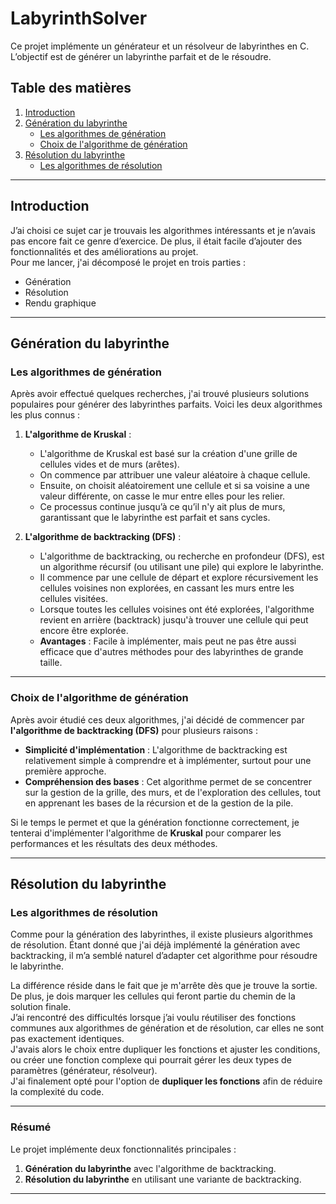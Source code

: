 
# LabyrinthSolver

Ce projet implémente un générateur et un résolveur de labyrinthes en C. L’objectif est de générer un labyrinthe parfait et de le résoudre.

## Table des matières

1. [Introduction](#introduction)
2. [Génération du labyrinthe](#génération-du-labyrinthe)
   - [Les algorithmes de génération](#les-algorithmes-de-génération)
   - [Choix de l'algorithme de génération](#choix-de-lalgorithme-de-génération)
3. [Résolution du labyrinthe](#résolution-du-labyrinthe)
   - [Les algorithmes de résolution](#les-algorithmes-de-résolution)

---

## Introduction

J’ai choisi ce sujet car je trouvais les algorithmes intéressants et je n’avais pas encore fait ce genre d’exercice. De plus, il était facile d’ajouter des fonctionnalités et des améliorations au projet.  
Pour me lancer, j'ai décomposé le projet en trois parties :
* Génération
* Résolution
* Rendu graphique

---

## Génération du labyrinthe

### Les algorithmes de génération

Après avoir effectué quelques recherches, j'ai trouvé plusieurs solutions populaires pour générer des labyrinthes parfaits. Voici les deux algorithmes les plus connus :

1. **L'algorithme de Kruskal** :
   - L'algorithme de Kruskal est basé sur la création d'une grille de cellules vides et de murs (arêtes).
   - On commence par attribuer une valeur aléatoire à chaque cellule.
   - Ensuite, on choisit aléatoirement une cellule et si sa voisine a une valeur différente, on casse le mur entre elles pour les relier.
   - Ce processus continue jusqu’à ce qu’il n'y ait plus de murs, garantissant que le labyrinthe est parfait et sans cycles.

2. **L'algorithme de backtracking (DFS)** :
   - L'algorithme de backtracking, ou recherche en profondeur (DFS), est un algorithme récursif (ou utilisant une pile) qui explore le labyrinthe.
   - Il commence par une cellule de départ et explore récursivement les cellules voisines non explorées, en cassant les murs entre les cellules visitées.
   - Lorsque toutes les cellules voisines ont été explorées, l'algorithme revient en arrière (backtrack) jusqu'à trouver une cellule qui peut encore être explorée.
   - **Avantages** : Facile à implémenter, mais peut ne pas être aussi efficace que d'autres méthodes pour des labyrinthes de grande taille.

---

### Choix de l'algorithme de génération

Après avoir étudié ces deux algorithmes, j'ai décidé de commencer par **l'algorithme de backtracking (DFS)** pour plusieurs raisons :
- **Simplicité d'implémentation** : L'algorithme de backtracking est relativement simple à comprendre et à implémenter, surtout pour une première approche.
- **Compréhension des bases** : Cet algorithme permet de se concentrer sur la gestion de la grille, des murs, et de l'exploration des cellules, tout en apprenant les bases de la récursion et de la gestion de la pile.

Si le temps le permet et que la génération fonctionne correctement, je tenterai d'implémenter l'algorithme de **Kruskal** pour comparer les performances et les résultats des deux méthodes.

---

## Résolution du labyrinthe

### Les algorithmes de résolution

Comme pour la génération des labyrinthes, il existe plusieurs algorithmes de résolution. Étant donné que j'ai déjà implémenté la génération avec backtracking, il m’a semblé naturel d’adapter cet algorithme pour résoudre le labyrinthe.

La différence réside dans le fait que je m'arrête dès que je trouve la sortie. De plus, je dois marquer les cellules qui feront partie du chemin de la solution finale.  
J’ai rencontré des difficultés lorsque j’ai voulu réutiliser des fonctions communes aux algorithmes de génération et de résolution, car elles ne sont pas exactement identiques.  
J'avais alors le choix entre dupliquer les fonctions et ajuster les conditions, ou créer une fonction complexe qui pourrait gérer les deux types de paramètres (générateur, résolveur).  
J'ai finalement opté pour l'option de **dupliquer les fonctions** afin de réduire la complexité du code.

--- 

### Résumé

Le projet implémente deux fonctionnalités principales :
1. **Génération du labyrinthe** avec l'algorithme de backtracking.
2. **Résolution du labyrinthe** en utilisant une variante de backtracking.


---
